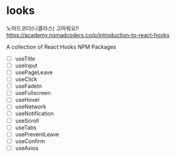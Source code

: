 # looks

노마드코더(니콜라스) 고마워요!!
https://academy.nomadcoders.co/p/introduction-to-react-hooks

A collection of React Hooks NPM Packages

- [ ] useTitle
- [ ] useInput
- [ ] usePageLeave
- [ ] useClick
- [ ] useFadeIn
- [ ] useFullscreen
- [ ] useHover
- [ ] useNetwork
- [ ] useNotification
- [ ] useScroll
- [ ] useTabs
- [ ] usePreventLeave
- [ ] useConfirm
- [ ] useAxios
